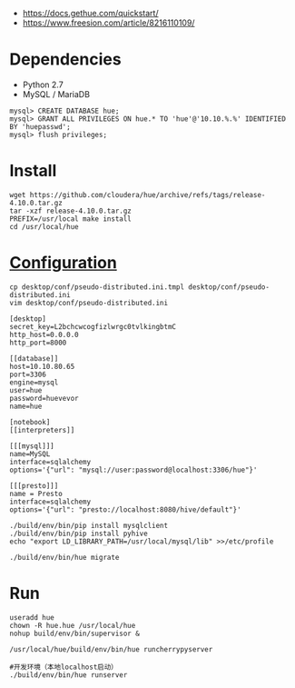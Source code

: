 * https://docs.gethue.com/quickstart/
* https://www.freesion.com/article/8216110109/

# Dependencies
* Python 2.7
* MySQL / MariaDB
```
mysql> CREATE DATABASE hue;
mysql> GRANT ALL PRIVILEGES ON hue.* TO 'hue'@'10.10.%.%' IDENTIFIED BY 'huepasswd';
mysql> flush privileges;
```


# Install
```
wget https://github.com/cloudera/hue/archive/refs/tags/release-4.10.0.tar.gz
tar -xzf release-4.10.0.tar.gz
PREFIX=/usr/local make install
cd /usr/local/hue
```

# [Configuration](https://docs.gethue.com/administrator/configuration/connectors)
```
cp desktop/conf/pseudo-distributed.ini.tmpl desktop/conf/pseudo-distributed.ini
vim desktop/conf/pseudo-distributed.ini
```
```
[desktop]
secret_key=L2bchcwcogfizlwrgc0tvlkingbtmC
http_host=0.0.0.0
http_port=8000

[[database]]
host=10.10.80.65
port=3306
engine=mysql
user=hue
password=huevevor
name=hue

[notebook]
[[interpreters]]

[[[mysql]]]
name=MySQL
interface=sqlalchemy
options='{"url": "mysql://user:password@localhost:3306/hue"}'

[[[presto]]]
name = Presto
interface=sqlalchemy
options='{"url": "presto://localhost:8080/hive/default"}'
```
```
./build/env/bin/pip install mysqlclient
./build/env/bin/pip install pyhive
echo "export LD_LIBRARY_PATH=/usr/local/mysql/lib" >>/etc/profile
```
```
./build/env/bin/hue migrate
```

# Run
```
useradd hue
chown -R hue.hue /usr/local/hue
nohup build/env/bin/supervisor &

/usr/local/hue/build/env/bin/hue runcherrypyserver
```
```
#开发环境（本地localhost启动）
./build/env/bin/hue runserver
```